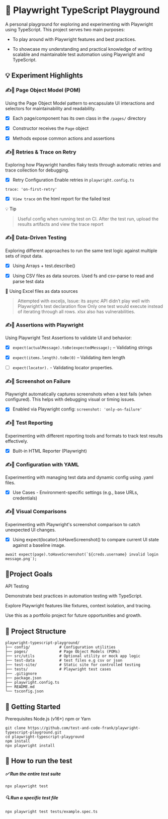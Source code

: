 # 🧪 Playwright TypeScript Playground

A personal playground for exploring and experimenting with Playwright using TypeScript. This project serves two main purposes:

- To play around with Playwright features and best practices.

- To showcase my understanding and practical knowledge of writing scalable and maintainable test automation using Playwright and TypeScript.


## 💡 Experiment Highlights


### ✍🧩 Page Object Model (POM)

  Using the Page Object Model pattern to encapsulate UI interactions and selectors for maintainability and readability.
  
  - [x] Each page/component has its own class in the `/pages/` directory
  
  - [x] Constructor receives the `Page` object
  
  - [x] Methods expose common actions and assertions

  
### ✍🧩 Retries & Trace on Retry

  Exploring how Playwright handles flaky tests through automatic retries and trace collection for debugging.

  - [x] Retry Configuration Enable retries in `playwright.config.ts`
  ```
  trace: 'on-first-retry'
  ```

  - [x] `View trace` on the html report for the failed test

  💡 Tip
  > Useful config when running test on CI. 
  > After the test run, upload the results artifacts and view the trace report


### ✍🧩 Data-Driven Testing
  Exploring different approaches to run the same test logic against multiple sets of input data.

  - [x] Using Arrays + test.describe()
  
  - [x] Using CSV files as data sources. Used fs and csv-parse to read and parse test data
  
  🚧 Using Excel files as data sources
  
  > Attempted with exceljs, Issue: its async API didn’t play well with Playwright’s test declaration flow
  > Only one test would execute instead of iterating through all rows.
  > xlsx also has vulnerabilities.


### ✍🧩 Assertions with Playwright
  Using Playwright Test Assertions to validate UI and behavior:

  - [x] `expect(actualMessage).toBe(expectedMessage);` – Validating strings 
  
  - [x] `expect(items.length).toBe(0)` – Validating item length
  
  - [ ] `expect(locator).` - Validating locator properties.


### ✍🧩 Screenshot on Failure
  Playwright automatically captures screenshots when a test fails (when configured). This helps with debugging visual or timing issues.
  
  - [x] Enabled via Playwright config: `screenshot: 'only-on-failure'`


### ✍🧩 Test Reporting
  Experimenting with different reporting tools and formats to track test results effectively.

  - [x] Built-in HTML Reporter (Playwright)


### ✍🧩 Configuration with YAML
  Experimenting with managing test data and dynamic config using .yaml files.
  
  - [x] Use Cases - Environment-specific settings (e.g., base URLs, credentials)


### ✍🧩 Visual Comparisons
  Experimenting with Playwright's screenshot comparison to catch unexpected UI changes.

  - [x] Using expect(locator).toHaveScreenshot() to compare current UI state against a baseline image.
  ```
  await expect(page).toHaveScreenshot(`${creds.username} invalid login message.png`);
  ```


## 🎯Project Goals

API Testing

Demonstrate best practices in automation testing with TypeScript.

Explore Playwright features like fixtures, context isolation, and tracing.

Use this as a portfolio project for future opportunities and growth.



## 📁 Project Structure
```
playwright-typescript-playground/
├── config/             # Configuration utilities
├── pages/              # Page Object Models (POMs)
├── src/utils           # Optional utility or mock app logic
├── test-data           # test files e.g csv or json
├── test-site/          # Static site for controlled testing
├── tests/              # Playwright test cases
├── .gitignore
├── package.json
├── playwright.config.ts
├── README.md
└── tsconfig.json
```


## 🚀 Getting Started
Prerequisites
Node.js (v16+)
npm or Yarn
```
git clone https://github.com/test-and-code-frank/playwright-typescript-playground.git
cd playwright-typescript-playground
npm install
npx playwright install
```


## 🧪 How to run the test

##### ✅ Run the entire test suite
```
npx playwright test
```

##### 🔍 Run a specific test file
```
npx playwright test tests/example.spec.ts
```
